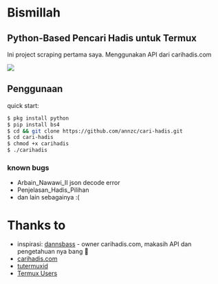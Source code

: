 # Bismillah
## Python-Based Pencari Hadis untuk Termux
Ini project scraping pertama saya.
Menggunakan API dari carihadis.com<br>

<img src="https://i.ibb.co/FzCYx1H/Screenshot-20210329-130230-Termux.png" />

## Penggunaan
quick start:
```bash
$ pkg install python
$ pip install bs4
$ cd && git clone https://github.com/annzc/cari-hadis.git
$ cd cari-hadis
$ chmod +x carihadis
$ ./carihadis
```

### known bugs
* Arbain_Nawawi_II json decode error
* Penjelasan_Hadis_Pilihan
* dan lain sebagainya :(

# Thanks to
* inspirasi: [dannsbass](https://github.com/dannsbass) - owner carihadis.com, makasih API dan pengetahuan nya bang 🙏
* [carihadis.com](https://carihadis.com)
* [tutermuxid](http://t.me/tutermuxid)
* [Termux Users](http://t.me/TermuxUserID)

